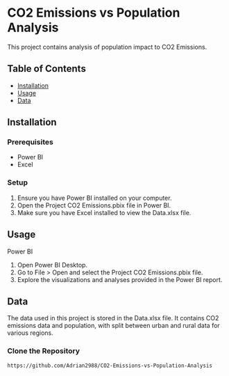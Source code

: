# CO2 Emissions vs Population Analysis

This project contains analysis of population impact to CO2 Emissions. 

## Table of Contents

- [Installation](#installation)
- [Usage](#usage)
- [Data](#data)

## Installation

### Prerequisites

- Power BI
- Excel


### Setup 
1. Ensure you have Power BI installed on your computer.
2. Open the Project CO2 Emissions.pbix file in Power BI.
3. Make sure you have Excel installed to view the Data.xlsx file.

## Usage 
Power BI
1. Open Power BI Desktop.
2. Go to File > Open and select the Project CO2 Emissions.pbix file.
3. Explore the visualizations and analyses provided in the Power BI report.

## Data 
The data used in this project is stored in the Data.xlsx file. It contains CO2 emissions data and population, with split between urban and rural data for various regions.

### Clone the Repository

```bash
https://github.com/Adrian2988/CO2-Emissions-vs-Population-Analysis


